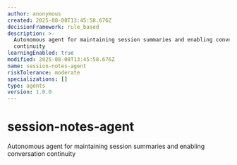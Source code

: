 ```yaml
---
author: anonymous
created: 2025-08-08T13:45:58.676Z
decisionFramework: rule_based
description: >-
  Autonomous agent for maintaining session summaries and enabling conversation
  continuity
learningEnabled: true
modified: 2025-08-08T13:45:58.676Z
name: session-notes-agent
riskTolerance: moderate
specializations: []
type: agents
version: 1.0.0
---
```


# session-notes-agent

Autonomous agent for maintaining session summaries and enabling conversation continuity